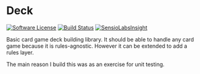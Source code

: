 Deck
====

[![Software License](https://img.shields.io/badge/license-GPLv3-green.svg?style=flat)](LICENSE.md)
[![Build Status](https://img.shields.io/travis/avataru/deck/master.svg?style=flat)](https://travis-ci.org/avataru/deck)
[![SensioLabsInsight](https://insight.sensiolabs.com/projects/dcf5c519-464c-4108-9ca2-327e92c977a3/mini.png)](https://insight.sensiolabs.com/projects/dcf5c519-464c-4108-9ca2-327e92c977a3)

Basic card game deck building library. It should be able to handle any card game
because it is rules-agnostic. However it can be extended to add a rules layer.

The main reason I build this was as an exercise for unit testing.

